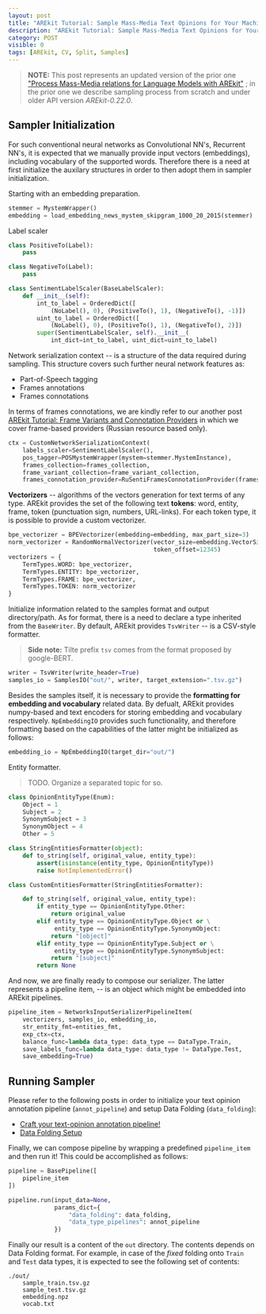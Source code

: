 ```yaml
---
layout: post
title: "AREkit Tutorial: Sample Mass-Media Text Opinions for Your Machine Learning Model"
description: "AREkit Tutorial: Sample Mass-Media Text Opinions for Your Machine Learning Model"
category: POST
visible: 0
tags: [AREkit, CV, Split, Samples]
---
```


<!--more-->

> **NOTE:** This post represents an updated version of the prior one 
>["Process Mass-Media relations for Language Models with AREkit"](https://nicolay-r.github.io/blog/articles/2022-05/process-mass-media-relations-with-arekit)
; in the prior one we describe sampling process from scratch and under older API version *AREkit-0.22.0*.

## Sampler Initialization

For such conventional neural networks as Convolutional NN's, Recurrent NN's,
it is expected that we manually provide input vectors (embeddings), 
including vocabulary of the supported words.
Therefore there is a need at first initialize the auxilary structures in order 
to then adopt them in sampler initialization.

Starting with an embedding preparation.
```python
stemmer = MystemWrapper()
embedding = load_embedding_news_mystem_skipgram_1000_20_2015(stemmer)
```

Label scaler
```python
class PositiveTo(Label):
    pass

class NegativeTo(Label):
    pass

class SentimentLabelScaler(BaseLabelScaler):
    def __init__(self):
        int_to_label = OrderedDict([
            (NoLabel(), 0), (PositiveTo(), 1), (NegativeTo(), -1)])
        uint_to_label = OrderedDict([
            (NoLabel(), 0), (PositiveTo(), 1), (NegativeTo(), 2)])
        super(SentimentLabelScaler, self).__init__(
            int_dict=int_to_label, uint_dict=uint_to_label)
```

Network serialization context -- is a structure of the data required during sampling.
This structure covers such further neural network features as:
* Part-of-Speech tagging
* Frames annotations 
* Frames connotations

In terms of frames connotations, we are kindly refer to our another post
[AREkit Tutorial: Frame Variants and Connotation Providers](https://nicolay-r.github.io/blog/articles/2022-09/arekit-frames)
in which we cover frame-based providers (Russian resource based only).
 
```python
ctx = CustomNetworkSerializationContext(
    labels_scaler=SentimentLabelScaler(),
    pos_tagger=POSMystemWrapper(mystem=stemmer.MystemInstance),
    frames_collection=frames_collection,
    frame_variant_collection=frame_variant_collection,
    frames_connotation_provider=RuSentiFramesConnotationProvider(frames_collection))
```

**Vectorizers** -- algorithms of the vectors generation for text terms of any type.
AREkit provides the set of the following text **tokens**: word, entity, frame, token (punctuation sign, numbers, URL-links).
For each token type, it is possible to provide a custom vectorizer.
```python
bpe_vectorizer = BPEVectorizer(embedding=embedding, max_part_size=3)
norm_vectorizer = RandomNormalVectorizer(vector_size=embedding.VectorSize, 
                                         token_offset=12345)
vectorizers = {
    TermTypes.WORD: bpe_vectorizer,
    TermTypes.ENTITY: bpe_vectorizer,
    TermTypes.FRAME: bpe_vectorizer,
    TermTypes.TOKEN: norm_vectorizer
}
```

Initialize information related to the samples format and output directory/path.
As for format, there is a need to declare a type inherited from the `BaseWriter`.
By default, AREkit provides `TsvWriter` -- is a CSV-style formatter.
> **Side note:** Tilte prefix `tsv` comes from the format proposed by google-BERT.
```python
writer = TsvWriter(write_header=True)
samples_io = SamplesIO("out/", writer, target_extension=".tsv.gz")
```

Besides the samples itself, it is necessary to provide the **formatting for embedding and vocabulary** related data.
By defualt, AREkit provides numpy-based and text encoders for storing embedding and vocabulary respectively.
`NpEmbeddingIO` provides such functionality, and therefore formatting based on the capabilities of the latter 
might be initialized as follows:
```python
embedding_io = NpEmbeddingIO(target_dir="out/")
```

Entity formatter. 

> TODO. Organize a separated topic for so.

```python
class OpinionEntityType(Enum):
    Object = 1
    Subject = 2
    SynonymSubject = 3
    SynonymObject = 4
    Other = 5

class StringEntitiesFormatter(object):
    def to_string(self, original_value, entity_type):
        assert(isinstance(entity_type, OpinionEntityType))
        raise NotImplementedError()

class CustomEntitiesFormatter(StringEntitiesFormatter):

    def to_string(self, original_value, entity_type):
        if entity_type == OpinionEntityType.Other:
            return original_value
        elif entity_type == OpinionEntityType.Object or \
             entity_type == OpinionEntityType.SynonymObject:
            return "[object]"
        elif entity_type == OpinionEntityType.Subject or \
             entity_type == OpinionEntityType.SynonymSubject:
            return "[subject]"
        return None
```

And now, we are finally ready to compose our serializer. 
The latter represents a pipeline item, -- is an object which might be embedded into AREkit pipelines.

```python
pipeline_item = NetworksInputSerializerPipelineItem(
    vectorizers, samples_io, embedding_io,
    str_entity_fmt=entities_fmt,
    exp_ctx=ctx,
    balance_func=lambda data_type: data_type == DataType.Train,
    save_labels_func=lambda data_type: data_type != DataType.Test,
    save_embedding=True)
```

## Running Sampler

Please refer to the following posts in order to initialize your text opinion annotation pipeline (`annot_pipeline`)
and setup Data Folding (`data_folding`):
* [Craft your text-opinion annotation pipeline!](https://nicolay-r.github.io/blog/articles/2022-08/arekit-text-opinion-annotation-pipeline)
* [Data Folding Setup](https://nicolay-r.github.io/blog/articles/2022-09/arekit-sampling)

Finally, we can compose pipeline by wrapping a predefined `pipeline_item` and then run it!
This could be accomplished as follows:
```python
pipeline = BasePipeline([
    pipeline_item
])

pipeline.run(input_data=None,
             params_dict={
                 "data_folding": data_folding,
                 "data_type_pipelines": annot_pipeline 
             })
```

Finally our result is a content of the `out` directory.
The contents depends on Data Folding format.
For example, in case of the *fixed* folding onto `Train` and `Test` data types,
it is expected to see the following set of contents:
```
./out/
    sample_train.tsv.gz
    sample_test.tsv.gz
    embedding.npz
    vocab.txt
```
